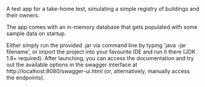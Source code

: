 A test app for a take-home test, simulating a simple registry of buildings and their owners.

The app comes with an in-memory database that gets populated with some sample data on startup.

Either simply run the provided .jar via command line by typing 'java -jar filename', or import the project into your favourite IDE and run it there (JDK 1.8+ required).
After launching, you can access the documentation and try out the available options in the swagger interface at http://localhost:8080/swagger-ui.html (or, alternatively, manually access the endpoints).


